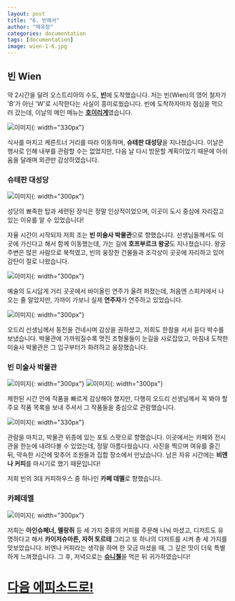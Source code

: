 ```yaml
---
layout: post
title: "6. 빈에서"
author: "채유정"
categories: documentation
tags: [documentation]
image: wien-1-6.jpg
---
```


## 빈 Wien

약 2시간을 달려 오스트리아의 수도, [**빈**](https://travel.naver.com/overseas/ATVIE190454/city/summary)에 도착했습니다. 저는 빈(Wien)의 영어 철자가 'B'가 아닌 'W'로 시작한다는 사실이 흥미로웠습니다. 빈에 도착하자마자 점심을 먹으러 갔는데, 이날의 메인 메뉴는 [**호이리게**](https://y2ll5wxxx.github.io/at-zhoiri)였습니다.

![이미지](/assets/img/wien-1-2.jpg "빈"){: width="330px"}

식사를 마치고 케른트너 거리를 따라 이동하며, **슈테판 대성당**을 지나쳤습니다. 이날은 행사로 인해 내부를 관람할 수는 없었지만, 다음 날 다시 방문할 계획이었기 때문에 아쉬움을 달래며 외관만 감상하였습니다.

### 슈테판 대성당

![이미지](/assets/img/wien-1-6.jpg "슈테판 대성당"){: width="300px"}

성당의 뾰족한 탑과 세련된 장식은 정말 인상적이었으며, 이곳이 도시 중심에 자리잡고 있는 이유를 알 수 있었습니다!

자율 시간이 시작되자 저희 조는 **빈 미술사 박물관**으로 향했습니다. 선생님들께서도 이곳에 가신다고 해서 함께 이동했는데, 가는 길에 **호프부르크 왕궁**도 지나쳤습니다. 왕궁 주변은 많은 사람으로 북적였고, 빈의 웅장한 건물들과 조각상이 곳곳에 자리하고 있어 감탄이 절로 나왔습니다.

![이미지](/assets/img/wien-1-7.jpg "왕궁"){: width="300px"}

예술의 도시답게 거리 곳곳에서 바이올린 연주가 울려 퍼졌는데, 처음엔 스피커에서 나오는 줄 알았지만, 가까이 가보니 실제 **연주자**가 연주하고 있었습니다.

![이미지](/assets/img/play-1.jpg "연주"){: width="300px"}

오드리 선생님께서 동전을 건네시며 감상을 권하셨고, 저희도 한참을 서서 듣다 박수를 보냈습니다. 박물관에 가까워질수록 멋진 조형물들이 눈길을 사로잡았고, 마침내 도착한 미술사 박물관은 그 입구부터가 화려하고 웅장했습니다.

### 빈 미술사 박물관

![이미지](/assets/img/wien-1-3.jpg "빈 미술사 박물관"){: width="300px"}
![이미지](/assets/img/wien-1-4.jpg "빈 미술사 박물관"){: width="300px"}

제한된 시간 안에 작품을 빠르게 감상해야 했지만, 다행히 오드리 선생님께서 꼭 봐야 할 주요 작품 목록을 보내 주셔서 그 작품들을 중심으로 관람했습니다.

![이미지](/assets/img/mus-1.jpg "빈 미술사 박물관"){: width="330px"}

관람을 마치고, 박물관 위층에 있는 포토 스팟으로 향했습니다. 이곳에서는 카페와 전시관을 한눈에 내려다볼 수 있었는데, 정말 아름다웠습니다. 사진을 찍으며 여유를 즐긴 뒤, 약속한 시간에 맞추어 조원들과 집합 장소에서 만났습니다. 남은 자유 시간에는 **비엔나 커피**를 마시기로 했기 때문입니다!

저희 빈의 3대 커피하우스 중 하나인 **카페 데멜**로 향했습니다.

### 카페데멜

![이미지](/assets/img/wien-1-5.jpg "카페데멜"){: width="300px"}

저희는 **아인슈페너, 멜랑쥐** 등 세 가지 종류의 커피를 주문해 나눠 마셨고, 디저트도 유명하다고 해서 **카이저슈마른, 자허 토르테** 그리고 또 하나의 디저트를 시켜 총 세 가지를 맛보았습니다. 비엔나 커피라는 생각을 하며 한 모금 마셨을 때, 그 깊은 맛이 더욱 특별하게 느껴졌습니다. 그 후, 저녁으로는 [**슈니첼**](https://y2ll5wxxx.github.io/at-zzsunuchell)을 먹은 뒤 귀가하였습니다!

# [다음 에피소드로!](https://y2ll5wxxx.github.io/at-wien-2)
